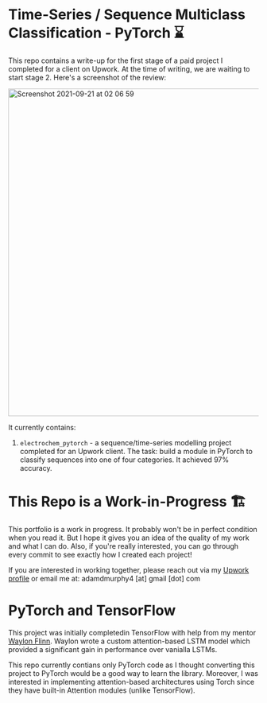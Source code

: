 # Time-Series / Sequence Multiclass Classification - PyTorch ⌛

This repo contains a write-up for the first stage of a paid project I completed for a client on Upwork. At the time of writing, we are waiting to start stage 2. Here's a screenshot of the review:

<img width="659" alt="Screenshot 2021-09-21 at 02 06 59" src="https://user-images.githubusercontent.com/51246969/134092832-1301eda9-25ff-4d9b-a28b-38d39eb1278b.png">

It currently contains:
1. `electrochem_pytorch` - a sequence/time-series modelling project completed for an Upwork client. The task: build a module in PyTorch to classify sequences into one of four categories. It achieved 97% accuracy. 

# This Repo is a Work-in-Progress 🏗

This portfolio is a work in progress. It probably won't be in perfect condition when you read it. But I hope it gives you an idea of the quality of my work and what I can do. Also, if you're really interested, you can go through every commit to see exactly how I created each project!

If you are interested in working together, please reach out via my [Upwork profile](https://www.upwork.com/freelancers/~01153ca9fd0099730e) or email me at: adamdmurphy4 [at] gmail [dot] com

# PyTorch and TensorFlow

This project was initially completedin TensorFlow with help from my mentor [Waylon Flinn](https://github.com/waylonflinn). Waylon wrote a custom attention-based LSTM model which provided a significant gain in performance over vanialla LSTMs. 

This repo currently contians only PyTorch code as I thought converting this project to PyTorch would be a good way to learn the library. Moreover, I was interested in implementing attention-based architectures using Torch since they have built-in Attention modules (unlike TensorFlow).
